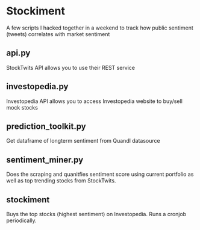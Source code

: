# Stockiment
A few scripts I hacked together in a weekend to track how public sentiment (tweets) correlates with market sentiment


## api.py ##
  StockTwits API allows you to use their REST service
  
## investopedia.py ##
  Investopedia API allows you to access Investopedia website to buy/sell mock stocks

## prediction_toolkit.py ##
  Get dataframe of longterm sentiment from Quandl datasource

## sentiment_miner.py ##
  Does the scraping and quanitfies sentiment score using current portfolio as well as top trending stocks from StockTwits.

## stockiment ##
  Buys the top stocks (highest sentiment) on Investopedia. Runs a cronjob periodically.
